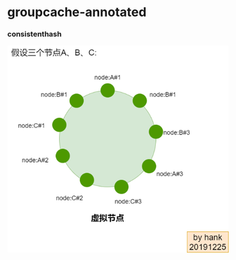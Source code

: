 # groupcache-annotated

### consistenthash

![consistenthash](../doc/images/consistenthash.png)

    